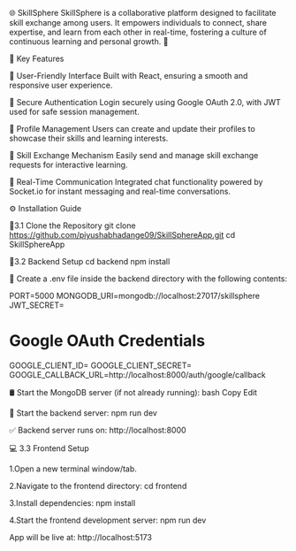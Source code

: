 🌐 SkillSphere
SkillSphere is a collaborative platform designed to facilitate skill exchange among users.
It empowers individuals to connect, share expertise, and learn from each other in real-time, fostering a culture of continuous learning and personal growth. 🚀

🔑 Key Features

🎯 User-Friendly Interface
Built with React, ensuring a smooth and responsive user experience.


🔐 Secure Authentication
Login securely using Google OAuth 2.0, with JWT used for safe session management.


👤 Profile Management
Users can create and update their profiles to showcase their skills and learning interests.

🔄 Skill Exchange Mechanism
Easily send and manage skill exchange requests for interactive learning.


💬 Real-Time Communication
Integrated chat functionality powered by Socket.io for instant messaging and real-time conversations.


⚙️ Installation Guide


📁3.1 Clone the Repository
git clone https://github.com/piyushabhadange09/SkillSphereApp.git
cd SkillSphereApp


🔧3.2 Backend Setup
cd backend
npm install

📝 Create a .env file inside the backend directory with the following contents:

PORT=5000
MONGODB_URI=mongodb://localhost:27017/skillsphere
JWT_SECRET=<Your JWT Secret Key>

# Google OAuth Credentials
GOOGLE_CLIENT_ID=<Your Google Client ID>
GOOGLE_CLIENT_SECRET=<Your Google Client Secret>
GOOGLE_CALLBACK_URL=http://localhost:8000/auth/google/callback

🛢️ Start the MongoDB server (if not already running):
bash
Copy
Edit

🚀 Start the backend server:
  npm run dev

✅ Backend server runs on: http://localhost:8000

💻 3.3 Frontend Setup

1.Open a new terminal window/tab.

2.Navigate to the frontend directory:
cd frontend

3.Install dependencies:
npm install

4.Start the frontend development server:
npm run dev

App will be live at: http://localhost:5173
